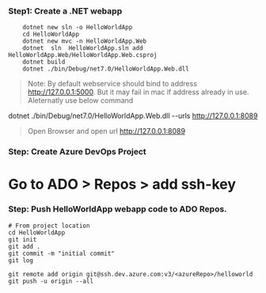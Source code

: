 ### Step1:  Create a .NET webapp
```
	dotnet new sln -o HelloWorldApp
	cd HelloWorldApp
	dotnet new mvc -n HelloWorldApp.Web
	dotnet  sln  HelloWorldApp.sln add HelloWorldApp.Web/HelloWorldApp.Web.csproj
	dotnet build
	dotnet ./bin/Debug/net7.0/HelloWorldApp.Web.dll
```
> Note: By default webservice should bind to address http://127.0.0.1:5000. But it may fail in mac if address already in use. Aleternatly use below command

dotnet ./bin/Debug/net7.0/HelloWorldApp.Web.dll --urls http://127.0.0.1:8089
> Open Browser and open url http://127.0.0.1:8089

### Step: Create Azure DevOps Project
# Go to ADO > Repos > add ssh-key
### Step: Push HelloWorldApp webapp code to ADO Repos.
```
# From project location
cd HelloWorldApp
git init
git add .
git commit -m "initial commit" 
git log

git remote add origin git@ssh.dev.azure.com:v3/<azureRepo>/helloworld
git push -u origin --all
```

